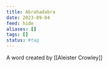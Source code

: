 ```yaml
---
title: Abrahadabra
date: 2023-09-04
feed: hide
aliases: []
tags: []
status: #tag
---
```

A word created by [[Aleister Crowley]] 